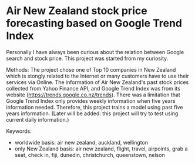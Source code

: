 # Air New Zealand stock price forecasting based on Google Trend Index

Personally I have always been curious about the relation between Google search and stock price. This project was started from my curiosity. 

Methods:
The project chose one of Top 10 companies in New Zealand which is stongly related to the Internet or many customers have to use their services via Online. The information of Air New Zealand's past stock prices collected from Yahoo Finance API, and Google Trend Index was from its website (https://trends.google.co.nz/trends). There was a limitation that Google Trend Index only provides weekly information when five years information needed. Therefore, this project trains a model using past five years information. (Later will be added: this project will try to test using current daily information.)

Keywords: 
- worldwide basis: air new zealand, auckland, wellington
- only New Zealand basis: air new zealand, flight, travel, airpoints, grab a seat, check in, fiji, dunedin, christchurch, queenstown, nelson
